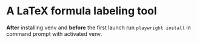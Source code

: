 # A LaTeX formula labeling tool

**After** installing venv and **before** the first launch run `playwright install` in command prompt with activated venv. 